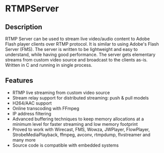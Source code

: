 # RTMPServer

## Description
RTMP Server can be used to stream live video/audio content to Adobe Flash player clients over RTMP protocol. It is similar to using Adobe's Flash Server (FMS). The server is written to be lightweight and easy to understand, while having good performance. The server gets elementary streams from custom video source and broadcast to the clients as-is. Written in C and running in single process. 

## Features
* RTMP live streaming from custom video source 
* Stream relay support for distributed streaming: push & pull models
* H264/AAC support
* Online transcoding with FFmpeg
* IP address filtering 
* Advanced buffering techniques to keep memory allocations at a minimum level for faster streaming and low memory footprint
* Proved to work with Wirecast, FMS, Wowza, JWPlayer, FlowPlayer, StrobeMediaPlayback, ffmpeg, avconv, rtmpdump, flvstreamer and many more
* Source code is compatible with embedded systems

